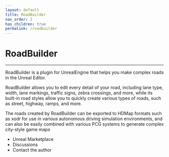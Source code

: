 ```yaml
---
layout: default
title: RoadBuilder
nav_order: 2
has_children: true
permalink: /roadbuilder
---
```


# RoadBuilder
---

RoadBuilder is a plugin for UnrealEngine that helps you make complex roads in the Unreal Editor.

RoadBuilder allows you to edit every detail of your road, including lane type, width, lane markings, traffic signs, zebra crossings, and more, while its built-in road styles allow you to quickly create various types of roads, such as street, highway, ramps, and more.

The roads created by RoadBuilder can be exported to HDMap formats such as xodr for use in various autonomous driving simulation environments, and can also be easily combined with various PCG systems to generate complex city-style game maps

- Unreal Marketplace
- Discussions
- Contact the author